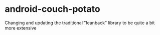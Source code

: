 # android-couch-potato

Changing and updating the traditional "leanback" library to be quite a bit more extensive
